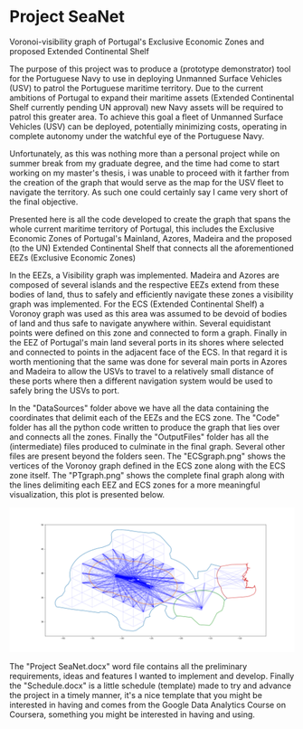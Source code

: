 # Project SeaNet
Voronoi-visibility graph of Portugal's Exclusive Economic Zones and proposed Extended Continental Shelf

The purpose of this project was to produce a (prototype demonstrator) tool for the Portuguese Navy to use in deploying Unmanned Surface Vehicles (USV) to patrol the Portuguese maritime territory. Due to the current ambitions of Portugal to expand their maritime assets (Extended Continental Shelf currently pending UN approval) new Navy assets will be required to patrol this greater area. To achieve this goal a fleet of Unmanned Surface Vehicles (USV) can be deployed, potentially minimizing costs, operating in complete autonomy under the watchful eye of the Portuguese Navy.

Unfortunately, as this was nothing more than a personal project while on summer break from my graduate degree, and the time had come to start working on my master's thesis, i was unable to proceed with it farther from the creation of the graph that would serve as the map for the USV fleet to navigate the territory. As such one could certainly say I came very short of the final objective.

Presented here is all the code developed to create the graph that spans the whole current maritime territory of Portugal, this includes the Exclusive Economic Zones of Portugal's Mainland, Azores, Madeira and the proposed (to the UN) Extended Continental Shelf that connects all the aforementioned EEZs (Exclusive Economic  Zones)

In the EEZs, a Visibility graph was implemented. Madeira and Azores are composed of several islands and the respective EEZs extend from these bodies of land, thus to safely and efficiently navigate these zones a visibility graph was implemented. For the ECS (Extended Continental Shelf) a Voronoy graph was used as this area was assumed to be devoid of bodies of land and thus safe to navigate anywhere within. Several equidistant points were defined on this zone and connected to form a graph. Finally in the EEZ of Portugal's main land several ports in its shores where selected and connected to points in the adjacent face of the ECS. In that regard it is worth mentioning that the same was done for several main ports in Azores and Madeira to allow the USVs to travel to a relatively small distance of these ports where then a different navigation system would be used to safely bring the USVs to port.

In the "DataSources" folder above we have all the data containing the coordinates that delimit each of the EEZs and the ECS zone. The "Code" folder has all the python code written to produce the graph that lies over and connects all the zones. Finally the "OutputFiles" folder has all the (intermediate) files produced to culminate in the final graph.
Several other files are present beyond the folders seen. The "ECSgraph.png" shows the vertices of the Voronoy graph defined in the ECS zone along with the ECS zone itself. The "PTgraph.png" shows the complete final graph along with the lines delimiting each EEZ and ECS zones for a more meaningful visualization, this plot is presented below.

![Screenshot](PTgraph.png)

The "Project SeaNet.docx" word file contains all the preliminary requirements, ideas and features I wanted to implement and develop. Finally the "Schedule.docx" is a little schedule (template) made to try and advance the project in a timely manner, it's a nice template that you might be interested in having and comes from the Google Data Analytics Course on Coursera, something you might be interested in having and using.
